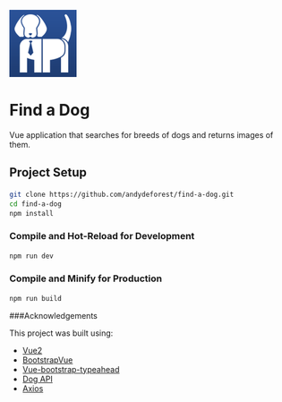 ![Tux, the Linux mascot](/public/images/favicon.png) 

# Find a Dog

Vue application that searches for breeds of dogs and returns images of them.

## Project Setup

```sh
git clone https://github.com/andydeforest/find-a-dog.git
cd find-a-dog
npm install
```

### Compile and Hot-Reload for Development

```sh
npm run dev
```

### Compile and Minify for Production

```sh
npm run build
```

###Acknowledgements

This project was built using:
* [Vue2](https://vuejs.org/)
* [BootstrapVue](https://bootstrap-vue.org/)
* [Vue-bootstrap-typeahead](https://github.com/alexurquhart/vue-bootstrap-typeahead)
* [Dog API](https://dog.ceo/dog-api/)
* [Axios](https://axios-http.com/)